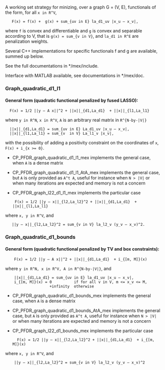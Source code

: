 A working set strategy for minizing, over a graph G = (V, E),
functionals of the form, for all `x in R^V`,

       F(x) = f(x) +  g(x) + sum_{uv in E} la_d1_uv |x_u — x_v|,

where `f` is convex and differentiable and `g` is convex and separable 
according to V, that is `g(x) = sum_{v in V}`, and `la_d1 in R^E` are 
penalization weights.

Several C++ implementations for specific functionals f and g are
available, summed up below.

See the full documentations in */mex/include.

Interface with MATLAB available, see documentations in */mex/doc.

### Graph_quadratic_d1_l1
#### General form (quadratic functional penalized by fused LASSO):

      F(x) = 1/2 ||y — A x||^2 + ||x||_{d1,La_d1}  + ||x||_{l1,La_l1} 

where `y in R^N`, `x in R^V`, `A` is an arbitrary real matrix in `R^{N-by-|V|}`

      ||x||_{d1,La_d1} = sum_{uv in E} La_d1_uv |x_u — x_v|,
      ||x||_{l1,La_l1} = sum_{v  in V} La_l1_v |x_v|,

with the possibility of adding a positivity constraint on the coordinates of `x`,
      `F(x) + i_{x >= 0}`.

- CP_PFDR_graph_quadratic_d1_l1_mex implements the general case, when `A` is a
dense matrix
- CP_PFDR_graph_quadratic_d1_l1_AtA_mex implements the general case, but `A`
is only provided as `A^t A`, useful for instance when `N > |V|` or when
many iterations are expected and memory is not a concern
- CP_PFDR_graph_l22_d1_l1_mex implements the particular case

       F(x) = 1/2 ||y — x||_{l2,La_l2}^2 + ||x||_{d1,La_d1}  + ||x||_{l1,La_l1}

where `x, y in R^V`, and

       ||y — x||_{l2,La_l2}^2 = sum_{v in V} la_l2_v (y_v — x_v)^2.

###  Graph_quadratic_d1_bounds
#### General form (quadratic functional penalized by TV and box constraints):

        F(x) = 1/2 ||y — A x||^2 + ||x||_{d1,La_d1}  + i_{[m, M]}(x)

where `y in R^N, x in R^V, A in R^{N-by-|V|}`, and

        ||x||_{d1,La_d1} = sum_{uv in E} la_d1_uv |x_u — x_v|,
        i_{[m, M]}(x) = 0          if for all v in V, m <= x_v <= M,
                        +infinity  otherwise

- CP_PFDR_graph_quadratic_d1_bounds_mex implements the general case,
when `A` is a dense matrix
- CP_PFDR_graph_quadratic_d1_bounds_AtA_mex implements the general case,
but `A` is only provided as `A^t A`, useful for instance when `N > |V|` or
when many iterations are expected and memory is not a concern
- CP_PFDR_graph_l22_d1_bounds_mex implements the particular case

        F(x) = 1/2 ||y — x||_{l2,La_l2}^2 + ||x||_{d1,La_d1}  + i_{[m, M]}(x)

where `x, y in R^V`, and

        ||y — x||_{l2,La_l2}^2 = sum_{v in V} la_l2_v (y_v — x_v)^2
